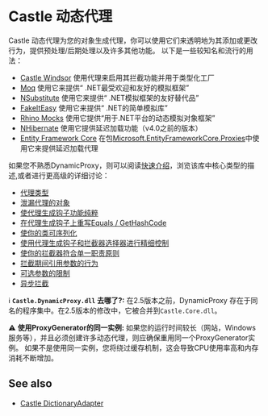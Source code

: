 # Castle 动态代理

Castle 动态代理为您的对象生成代理，你可以使用它们来透明地为其添加或更改行为，提供预处理/后期处理以及许多其他功能。 以下是一些较知名和流行的用法：

* [Castle Windsor](http://www.castleproject.org/projects/windsor/) 使用代理来启用其拦截功能并用于类型化工厂
* [Moq](https://github.com/moq/moq4) 使用它来提供“ .NET最受欢迎和友好的模拟框架”
* [NSubstitute](http://nsubstitute.github.io/) 使用它来提供“ .NET模拟框架的友好替代品”
* [FakeItEasy](http://fakeiteasy.github.io/) 使用它来提供“ .NET的简单模拟库”
* [Rhino Mocks](https://www.hibernatingrhinos.com/oss/rhino-mocks) 使用它提供“用于.NET平台的动态模拟对象框架”
* [NHibernate](http://nhibernate.info/) 使用它提供延迟加载功能（v4.0之前的版本）
* [Entity Framework Core](https://github.com/aspnet/EntityFrameworkCore) 在包[Microsoft.EntityFrameworkCore.Proxies](https://www.nuget.org/packages/Microsoft.EntityFrameworkCore.Proxies)中使用它来提供延迟加载代理

如果您不熟悉DynamicProxy，则可以阅读[快速介绍](dynamicproxy-introduction.md)，浏览该库中核心类型的描述,或者进行更高级的详细讨论：

* [代理类型](dynamicproxy-kinds-of-proxy-objects.md)
* [泄漏代理的对象](dynamicproxy-leaking-this.md)
* [使代理生成钩子功能纯粹](dynamicproxy-generation-hook-pure-function.md)
* [在代理生成钩子上重写Equals / GetHashCode](dynamicproxy-generation-hook-override-equals-gethashcode.md)
* [使你的类可序列化](dynamicproxy-serializable-types.md)
* [使用代理生成钩子和拦截器选择器进行精细控制](dynamicproxy-fine-grained-control.md)
* [使你的拦截器符合单一职责原则](dynamicproxy-srp-applies-to-interceptors.md)
* [拦截期间引用参数的行为](dynamicproxy-by-ref-parameters.md)
* [可选参数的限制](dynamicproxy-optional-parameter-value-limitations.md)
* [异步拦截](dynamicproxy-async-interception.md)

:information_source: **`Castle.DynamicProxy.dll` 去哪了?:** 在2.5版本之前，DynamicProxy 存在于同名的程序集中。在2.5版本的修改中，它被合并到`Castle.Core.dll`。

:warning: **使用ProxyGenerator的同一实例:** 如果您的运行时间较长（网站，Windows服务等），并且必须创建许多动态代理，则应确保重用同一个ProxyGenerator实例。 如果不是使用同一实例，您将绕过缓存机制，这会导致CPU使用率高和内存消耗不断增加。

## See also

* [Castle DictionaryAdapter](dictionaryadapter.md)
